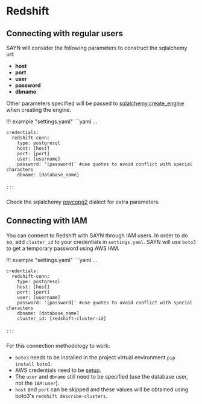 # Redshift

## Connecting with regular users

SAYN will consider the following parameters to construct the sqlalchemy url:

- **host**
- **port**
- **user**
- **password**
- **dbname**

Other parameters specified will be passed to
[sqlalchemy.create_engine](https://docs.sqlalchemy.org/en/13/core/engines.html#sqlalchemy.create_engine)
when creating the engine.

!!! example "settings.yaml"
    ```yaml
    ...

    credentials:
      redshift-conn:
        type: postgresql
        host: [host]
        port: [port]
        user: [username]
        password: '[password]' #use quotes to avoid conflict with special characters
        dbname: [database_name]

    ...
    ```

Check the sqlalchemy [psycopg2](https://docs.sqlalchemy.org/en/13/dialects/postgresql.html#module-sqlalchemy.dialects.postgresql.psycopg2)
dialect for extra parameters.

## Connecting with IAM

You can connect to Redshift with SAYN through IAM users. In order to do so, add `cluster_id` to your credentials in `settings.yaml`. SAYN will use `boto3` to get a temporary password using AWS IAM.

!!! example "settings.yaml"
    ```yaml
    ...

    credentials:
      redshift-conn:
        type: postgresql
        host: [host]
        port: [port]
        user: [username]
        password: '[password]' #use quotes to avoid conflict with special characters
        dbname: [database_name]
        cluster_id: [redshift-cluster-id]

    ...
    ```

For this connection methodology to work:

* `boto3` needs to be installed in the project virtual environment `pip install boto3`.
* AWS credentials need to be
    [setup](https://docs.aws.amazon.com/cli/latest/userguide/cli-chap-welcome.html).
* The `user` and `dbname` still need to be specified (use the database user, not the `IAM:user`).
* `host` and `port` can be skipped and these values will be obtained using boto3's
    `redshift describe-clusters`.
